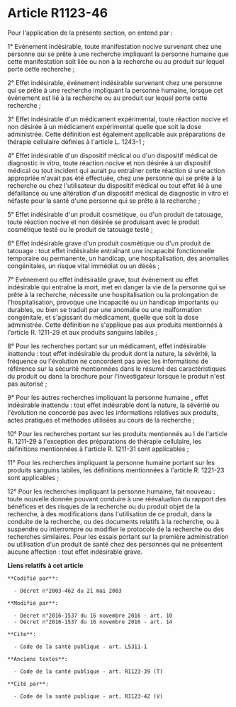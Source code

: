 # Article R1123-46

Pour l'application de la présente section, on entend par : 

1° Evénement indésirable, toute manifestation nocive survenant chez une personne qui se prête à une recherche impliquant la
personne humaine que cette manifestation soit liée ou non à la recherche ou au produit sur lequel porte cette recherche ; 

2° Effet indésirable, événement indésirable survenant chez une personne qui se prête à une recherche impliquant la personne
humaine, lorsque cet événement est lié à la recherche ou au produit sur lequel porte cette recherche ; 

3° Effet indésirable d'un médicament expérimental, toute réaction nocive et non désirée à un médicament expérimental quelle
que soit la dose administrée. Cette définition est également applicable aux préparations de thérapie cellulaire définies à
l'article L. 1243-1 ; 

4° Effet indésirable d'un dispositif médical ou d'un dispositif médical de diagnostic in vitro, toute réaction nocive et non
désirée à un dispositif médical ou tout incident qui aurait pu entraîner cette réaction si une action appropriée n'avait pas
été effectuée, chez une personne qui se prête à la recherche ou chez l'utilisateur du dispositif médical ou tout effet lié à
une défaillance ou une altération d'un dispositif médical de diagnostic in vitro et néfaste pour la santé d'une personne qui
se prête à la recherche ; 

5° Effet indésirable d'un produit cosmétique, ou d'un produit de tatouage, toute réaction nocive et non désirée se produisant
avec le produit cosmétique testé ou le produit de tatouage testé ; 

6° Effet indésirable grave d'un produit cosmétique ou d'un produit de tatouage : tout effet indésirable entraînant une
incapacité fonctionnelle temporaire ou permanente, un handicap, une hospitalisation, des anomalies congénitales, un risque
vital immédiat ou un décès ;

7° Evénement ou effet indésirable grave, tout événement ou effet indésirable qui entraîne la mort, met en danger la vie de la
personne qui se prête à la recherche, nécessite une hospitalisation ou la prolongation de l'hospitalisation, provoque une
incapacité ou un handicap importants ou durables, ou bien se traduit par une anomalie ou une malformation congénitale, et
s'agissant du médicament, quelle que soit la dose administrée. Cette définition ne s'applique pas aux produits mentionnés à
l'article R. 1211-29 et aux produits sanguins labiles ; 

8° Pour les recherches portant sur un médicament, effet indésirable inattendu : tout effet indésirable du produit dont la
nature, la sévérité, la fréquence ou l'évolution ne concordent pas avec les informations de référence sur la sécurité
mentionnées dans le résumé des caractéristiques du produit ou dans la brochure pour l'investigateur lorsque le produit n'est
pas autorisé ;

9° Pour les autres recherches impliquant la personne humaine , effet indésirable inattendu : tout effet indésirable dont la
nature, la sévérité ou l'évolution ne concorde pas avec les informations relatives aux produits, actes pratiqués et méthodes
utilisées au cours de la recherche ;

10° Pour les recherches portant sur les produits mentionnés au I de l'article R. 1211-29 à l'exception des préparations de
thérapie cellulaire, les définitions mentionnées à l'article R. 1211-31 sont applicables ;

11° Pour les recherches impliquant la personne humaine portant sur les produits sanguins labiles, les définitions mentionnées
à l'article R. 1221-23 sont applicables ;

12° Pour les recherches impliquant la personne humaine, fait nouveau : toute nouvelle donnée pouvant conduire à une
réévaluation du rapport des bénéfices et des risques de la recherche ou du produit objet de la recherche, à des modifications
dans l'utilisation de ce produit, dans la conduite de la recherche, ou des documents relatifs à la recherche, ou à suspendre
ou interrompre ou modifier le protocole de la recherche ou des recherches similaires. Pour les essais portant sur la première
administration ou utilisation d'un produit de santé chez des personnes qui ne présentent aucune affection : tout effet
indésirable grave.

**Liens relatifs à cet article**

	**Codifié par**:

	  - Décret n°2003-462 du 21 mai 2003

	**Modifié par**:

	  - Décret n°2016-1537 du 16 novembre 2016 - art. 10
	  - Décret n°2016-1537 du 16 novembre 2016 - art. 14

	**Cite**:

	  - Code de la santé publique - art. L5311-1

	**Anciens textes**:

	  - Code de la santé publique - art. R1123-39 (T)

	**Cité par**:

	  - Code de la santé publique - art. R1123-42 (V)
